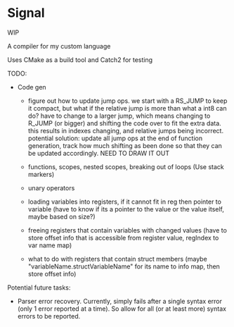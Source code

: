 # Signal

WIP

A compiler for my custom language

Uses CMake as a build tool and Catch2 for testing

TODO:
- Code gen
    - figure out how to update jump ops. we start with a RS_JUMP to keep it compact, but what if 
        the relative jump is more than what a int8 can do? have to change to a larger jump, which means changing to R_JUMP (or bigger) and shifting the code over to fit the extra data. this results in indexes changing, and relative jumps being incorrect.
        potential solution: update all jump ops at the end of function generation, track how much shifting as been done so that they can be updated accordingly. NEED TO DRAW IT OUT

    - functions, scopes, nested scopes, breaking out of loops (Use stack markers)
    - unary operators
    - loading variables into registers, if it cannot fit in reg then pointer to variable (have to know if its a pointer to the value or the value itself, maybe based on size?)
    - freeing registers that contain variables with changed values (have to store offset info that is accessible from register value, regIndex to var name map)
    - what to do with registers that contain struct members (maybe "variableName.structVariableName" for its name to info map, then store offset info)

Potential future tasks:
- Parser error recovery. Currently, simply fails after a single syntax error (only 1 error reported at a time). So allow for all (or at least more) syntax errors to be reported.
